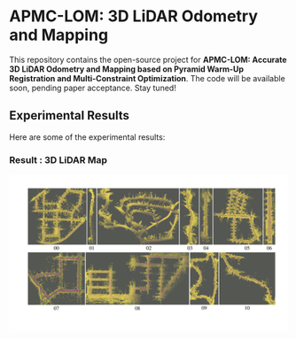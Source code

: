 # APMC-LOM: 3D LiDAR Odometry and Mapping

This repository contains the open-source project for **APMC-LOM: Accurate 3D LiDAR Odometry and Mapping based on Pyramid Warm-Up Registration and Multi-Constraint Optimization**. The code will be available soon, pending paper acceptance. Stay tuned!

## Experimental Results

Here are some of the experimental results:

### Result : 3D LiDAR Map
![3D LiDAR Map](https://github.com/BotWhiz/APMC-LOM/blob/main/kitti_mapping.png)

